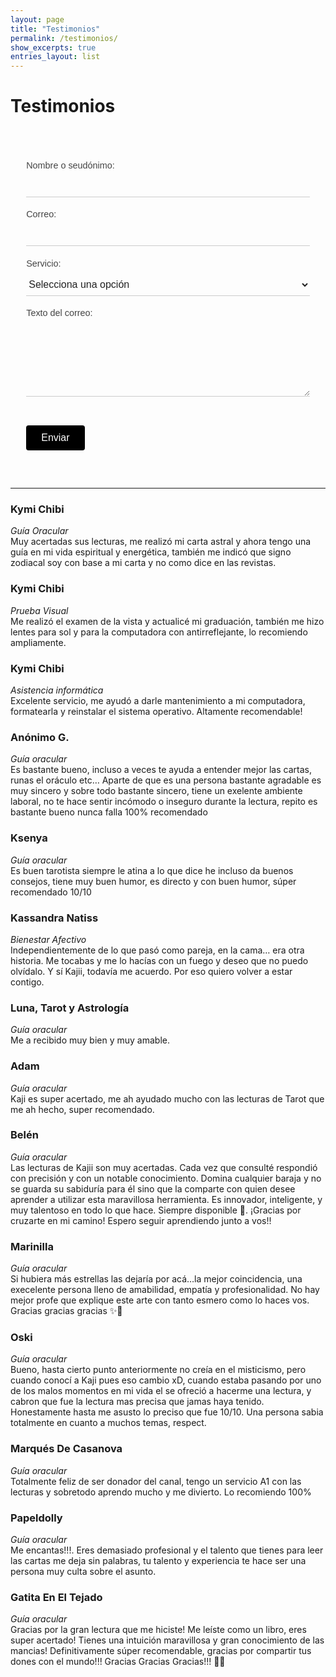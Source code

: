 ```yaml
---
layout: page
title: "Testimonios"
permalink: /testimonios/
show_excerpts: true
entries_layout: list
---
```

# Testimonios

<style>
.formulario-minimal {
  max-width: 600px;
  margin: 0 auto;
  padding: 2rem 1rem;
  width: 90%;
  font-family: sans-serif;
}

.formulario-minimal label {
  display: block;
  margin: 1.2rem 0 0.5rem;
  font-size: 0.9rem;
  color: #444;
}

.formulario-minimal input,
.formulario-minimal select,
.formulario-minimal textarea {
  width: 100%;
  border: none;
  border-bottom: 1px solid #ccc;
  padding: 0.5rem 0;
  background: transparent;
  font-size: 1rem;
  color: #222;
  outline: none;
}

.formulario-minimal input:focus,
.formulario-minimal select:focus,
.formulario-minimal textarea:focus {
  border-bottom: 1px solid #000;
}

.formulario-minimal button {
  margin-top: 2rem;
  padding: 0.7rem 1.5rem;
  background: #000;
  color: #fff;
  border: none;
  font-size: 1rem;
  cursor: pointer;
  border-radius: 4px;
  transition: background 0.2s ease;
}

.formulario-minimal button:hover {
  background: #333;
}
</style>

<form class="formulario-minimal" action="https://formsubmit.co/contacto@kajiinarumi.com" method="POST">
  <input type="hidden" name="_captcha" value="false">
  <input type="hidden" name="_next" value="https://blog.kajiinarumi.com/gracias/">
  <input type="text" name="_honey" style="display:none">

  <label for="name">Nombre o seudónimo:</label>
  <input type="text" name="name" id="name" required>

  <label for="email">Correo:</label>
  <input type="email" name="email" id="email" required>

  <label for="service">Servicio:</label>
  <select name="service" id="service" required>
    <option value="" disabled selected>Selecciona una opción</option>
    <option value="Lectura oracular">Lectura oracular</option>
    <option value="Soporte técnico">Soporte técnico</option>
    <option value="Examen visual">Examen visual</option>
    <option value="Conexión personal">Conexión personal</option>
  </select>

  <label for="message">Texto del correo:</label>
  <textarea name="message" id="message" rows="5" required></textarea>

  <button type="submit">Enviar</button>
</form>

---

### **Kymi Chibi**  
*Guía Oracular*  
Muy acertadas sus lecturas, me realizó mi carta astral y ahora tengo una guía en mi vida espiritual y energética, también me indicó que signo zodiacal soy con base a mi carta y no como dice en las revistas.

### **Kymi Chibi**  
*Prueba Visual*  
Me realizó el examen de la vista y actualicé mi graduación, también me hizo lentes para sol y para la computadora con antirreflejante, lo recomiendo ampliamente.

### **Kymi Chibi**  
*Asistencia informática*  
Excelente servicio, me ayudó a darle mantenimiento a mi computadora, formatearla y reinstalar el sistema operativo. Altamente recomendable!

### **Anónimo G.**  
*Guía oracular*  
Es bastante bueno, incluso a veces te ayuda a entender mejor las cartas, runas el oráculo etc… Aparte de que es una persona bastante agradable es muy sincero y sobre todo bastante sincero, tiene un exelente ambiente laboral, no te hace sentir incómodo o inseguro durante la lectura, repito es bastante bueno nunca falla 100% recomendado

### **Ksenya**  
*Guía oracular*  
Es buen tarotista siempre le atina a lo que dice he incluso da buenos consejos, tiene muy buen humor, es directo y con buen humor, súper recomendado 10/10

### **Kassandra Natiss**  
*Bienestar Afectivo*  
Independientemente de lo que pasó como pareja, en la cama… era otra historia. Me tocabas y me lo hacías con un fuego y deseo que no puedo olvídalo. Y sí Kajii, todavía me acuerdo. Por eso quiero volver a estar contigo.

### **Luna, Tarot y Astrología**  
*Guía oracular*  
Me a recibido muy bien y muy amable.

### **Adam**  
*Guía oracular*  
Kaji es super acertado, me ah ayudado mucho con las lecturas de Tarot que me ah hecho, super recomendado.

### **Belén**  
*Guía oracular*  
Las lecturas de Kajii son muy acertadas. Cada vez que consulté respondió con precisión y con un notable conocimiento. Domina cualquier baraja y no se guarda su sabiduría para él sino que la comparte con quien desee aprender a utilizar esta maravillosa herramienta. Es innovador, inteligente, y muy talentoso en todo lo que hace. Siempre disponible 💚. ¡Gracias por cruzarte en mi camino! Espero seguir aprendiendo junto a vos!!

### **Marinilla**  
*Guía oracular*  
Si hubiera más estrellas las dejaría por acá…la mejor coincidencia, una execelente persona lleno de amabilidad, empatía y profesionalidad. No hay mejor profe que explique este arte con tanto esmero como lo haces vos. Gracias gracias gracias ✨🍯

### **Oski**  
*Guía oracular*  
Bueno, hasta cierto punto anteriormente no creía en el misticismo, pero cuando conocí a Kaji pues eso cambio xD, cuando estaba pasando por uno de los malos momentos en mi vida el se ofreció a hacerme una lectura, y cabron que fue la lectura mas precisa que jamas haya tenido. Honestamente hasta me asusto lo preciso que fue 10/10. Una persona sabia totalmente en cuanto a muchos temas, respect.

### **Marqués De Casanova**  
*Guía oracular*  
Totalmente feliz de ser donador del canal, tengo un servicio A1 con las lecturas y sobretodo aprendo mucho y me divierto. Lo recomiendo 100%

### **Papeldolly**  
*Guía oracular*  
Me encantas!!!. Eres demasiado profesional y el talento que tienes para leer las cartas me deja sin palabras, tu talento y experiencia te hace ser una persona muy culta sobre el asunto.

### **Gatita En El Tejado**  
*Guía oracular*  
Gracias por la gran lectura que me hiciste! Me leíste como un libro, eres super acertado! Tienes una intuición maravillosa y gran conocimiento de las mancias! Definitivamente súper recomendable, gracias por compartir tus dones con el mundo!!! Gracias Gracias Gracias!!! 🙏🏼
